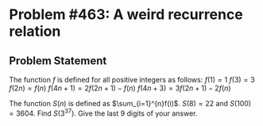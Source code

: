 # Problem #463: A weird recurrence relation 

## Problem Statement 


The function $f$ is defined for all positive integers as follows:
$f(1)=1$
$f(3)=3$
$f(2n)=f(n)$
$f(4n + 1)=2f(2n + 1) - f(n)$
$f(4n + 3)=3f(2n + 1) - 2f(n)$

The function $S(n)$ is defined as $\sum_{i=1}^{n}f(i)$.
$S(8)=22$ and $S(100)=3604$.
Find $S(3^{37})$. Give the last 9 digits of your answer.

